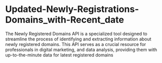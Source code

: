 # Updated-Newly-Registrations-Domains_with-Recent_date
 The Newly Registered Domains API is a specialized tool designed to streamline the process of identifying and extracting information about newly registered domains. This API serves as a crucial resource for professionals in digital marketing, and data analysis, providing them with up-to-the-minute data for latest registered domains
